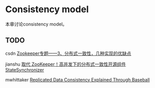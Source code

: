 # Consistency model

本章讨论consistency model。



## TODO

csdn [Zookeeper专题——3、分布式一致性，几种实现的优缺点](https://blog.csdn.net/Happy_wu/article/details/80197356)

jianshu [取代 ZooKeeper！高并发下的分布式一致性开源组件 StateSynchronizer](https://www.jianshu.com/p/2691ef1c2b35)

mwhittaker [Replicated Data Consistency Explained Through Baseball](https://mwhittaker.github.io/consistency_in_distributed_systems/1_baseball.html)

